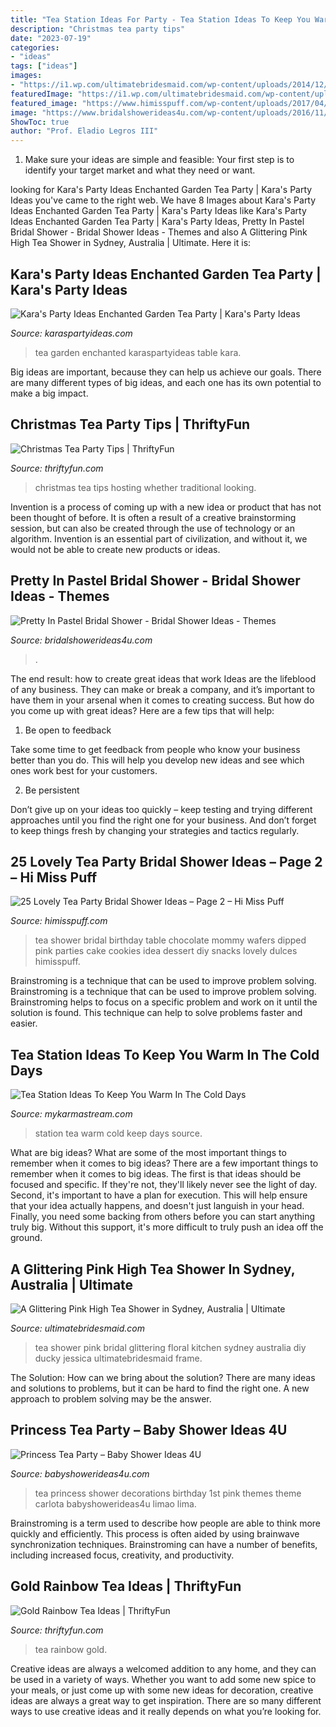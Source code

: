```yaml
---
title: "Tea Station Ideas For Party - Tea Station Ideas To Keep You Warm In The Cold Days"
description: "Christmas tea party tips"
date: "2023-07-19"
categories:
- "ideas"
tags: ["ideas"]
images:
- "https://i1.wp.com/ultimatebridesmaid.com/wp-content/uploads/2014/12/07-helena-kitchentea-bridalshower-hightea-diy-11.jpg"
featuredImage: "https://i1.wp.com/ultimatebridesmaid.com/wp-content/uploads/2014/12/07-helena-kitchentea-bridalshower-hightea-diy-11.jpg"
featured_image: "https://www.himisspuff.com/wp-content/uploads/2017/04/bridal-shower-cookies.jpg"
image: "https://www.bridalshowerideas4u.com/wp-content/uploads/2016/11/Pretty-In-Pastel-Bridal-Shower-Flower-Cake.jpeg"
ShowToc: true
author: "Prof. Eladio Legros III"
---
```



1. Make sure your ideas are simple and feasible: Your first step is to identify your target market and what they need or want.

	

		
looking for Kara&#039;s Party Ideas Enchanted Garden Tea Party | Kara&#039;s Party Ideas you've came to the right web. We have 8 Images about Kara&#039;s Party Ideas Enchanted Garden Tea Party | Kara&#039;s Party Ideas like Kara&#039;s Party Ideas Enchanted Garden Tea Party | Kara&#039;s Party Ideas, Pretty In Pastel Bridal Shower - Bridal Shower Ideas - Themes and also A Glittering Pink High Tea Shower in Sydney, Australia | Ultimate. Here it is:
		
    
## Kara&#039;s Party Ideas Enchanted Garden Tea Party | Kara&#039;s Party Ideas

<img loading=lazy src="https://karaspartyideas.com/wp-content/uploads/2019/03/Enchanted-Garden-Tea-Party-via-Karas-Party-Ideas-KarasPartyIdeas.com2_.jpeg" onerror="this.onerror=null;this.src='https://tse3.mm.bing.net/th?id=OIP.nn1XWegDA3Bkwb80AFiLkgHaLH&amp;pid=15.1';" alt="Kara&#039;s Party Ideas Enchanted Garden Tea Party | Kara&#039;s Party Ideas">

_Source: karaspartyideas.com_

>tea garden enchanted karaspartyideas table kara. 

	

Big ideas are important, because they can help us achieve our goals. There are many different types of big ideas, and each one has its own potential to make a big impact. 

    
## Christmas Tea Party Tips | ThriftyFun

<img loading=lazy src="https://img.thrfun.com/img/077/038/christmas_tea_party_l1.jpg" onerror="this.onerror=null;this.src='https://tse3.mm.bing.net/th?id=OIP.xX6sSysitkF6nwrZZcSYjwHaLH&amp;pid=15.1';" alt="Christmas Tea Party Tips | ThriftyFun">

_Source: thriftyfun.com_

>christmas tea tips hosting whether traditional looking. 

	

Invention is a process of coming up with a new idea or product that has not been thought of before. It is often a result of a creative brainstorming session, but can also be created through the use of technology or an algorithm. Invention is an essential part of civilization, and without it, we would not be able to create new products or ideas.

    
## Pretty In Pastel Bridal Shower - Bridal Shower Ideas - Themes

<img loading=lazy src="https://www.bridalshowerideas4u.com/wp-content/uploads/2016/11/Pretty-In-Pastel-Bridal-Shower-Flower-Cake.jpeg" onerror="this.onerror=null;this.src='https://tse1.mm.bing.net/th?id=OIP.j1jaTfHfHk8u6Fk32Z1xFgHaJ4&amp;pid=15.1';" alt="Pretty In Pastel Bridal Shower - Bridal Shower Ideas - Themes">

_Source: bridalshowerideas4u.com_

>. 

	

The end result: how to create great ideas that work
Ideas are the lifeblood of any business. They can make or break a company, and it’s important to have them in your arsenal when it comes to creating success. But how do you come up with great ideas? Here are a few tips that will help:
1. Be open to feedback

Take some time to get feedback from people who know your business better than you do. This will help you develop new ideas and see which ones work best for your customers.

2. Be persistent

Don’t give up on your ideas too quickly – keep testing and trying different approaches until you find the right one for your business. And don’t forget to keep things fresh by changing your strategies and tactics regularly.

    
## 25 Lovely Tea Party Bridal Shower Ideas – Page 2 – Hi Miss Puff

<img loading=lazy src="https://www.himisspuff.com/wp-content/uploads/2017/04/bridal-shower-cookies.jpg" onerror="this.onerror=null;this.src='https://tse1.mm.bing.net/th?id=OIP.c-YyEwNlH4MjH8IH0slmPwHaLH&amp;pid=15.1';" alt="25 Lovely Tea Party Bridal Shower Ideas – Page 2 – Hi Miss Puff">

_Source: himisspuff.com_

>tea shower bridal birthday table chocolate mommy wafers dipped pink parties cake cookies idea dessert diy snacks lovely dulces himisspuff. 

	

Brainstroming is a technique that can be used to improve problem solving.
Brainstroming is a technique that can be used to improve problem solving. Brainstroming helps to focus on a specific problem and work on it until the solution is found. This technique can help to solve problems faster and easier.

    
## Tea Station Ideas To Keep You Warm In The Cold Days

<img loading=lazy src="https://mykarmastream.com/wp-content/uploads/2017/09/tea-station-2.jpg" onerror="this.onerror=null;this.src='https://tse1.mm.bing.net/th?id=OIP.PhWQnlD7LACfTudt2h25yAHaLM&amp;pid=15.1';" alt="Tea Station Ideas To Keep You Warm In The Cold Days">

_Source: mykarmastream.com_

>station tea warm cold keep days source. 

	

What are big ideas? What are some of the most important things to remember when it comes to big ideas?
There are a few important things to remember when it comes to big ideas. The first is that ideas should be focused and specific. If they're not, they'll likely never see the light of day. Second, it's important to have a plan for execution. This will help ensure that your idea actually happens, and doesn't just languish in your head. Finally, you need some backing from others before you can start anything truly big. Without this support, it's more difficult to truly push an idea off the ground.

    
## A Glittering Pink High Tea Shower In Sydney, Australia | Ultimate

<img loading=lazy src="https://i1.wp.com/ultimatebridesmaid.com/wp-content/uploads/2014/12/07-helena-kitchentea-bridalshower-hightea-diy-11.jpg" onerror="this.onerror=null;this.src='https://tse2.mm.bing.net/th?id=OIP.o8g-PSsZ3-rnBkbDxgL93gHaLL&amp;pid=15.1';" alt="A Glittering Pink High Tea Shower in Sydney, Australia | Ultimate">

_Source: ultimatebridesmaid.com_

>tea shower pink bridal glittering floral kitchen sydney australia diy ducky jessica ultimatebridesmaid frame. 

	

The Solution: How can we bring about the solution?
There are many ideas and solutions to problems, but it can be hard to find the right one. A new approach to problem solving may be the answer.

    
## Princess Tea Party – Baby Shower Ideas 4U

<img loading=lazy src="https://babyshowerideas4u.com/wp-content/uploads/2014/01/CARLOTA5.jpg" onerror="this.onerror=null;this.src='https://tse1.mm.bing.net/th?id=OIP.q7EpHYYn2Xo1xkFxpkyKhAHaKh&amp;pid=15.1';" alt="Princess Tea Party – Baby Shower Ideas 4U">

_Source: babyshowerideas4u.com_

>tea princess shower decorations birthday 1st pink themes theme carlota babyshowerideas4u limao lima. 

	

Brainstroming is a term used to describe how people are able to think more quickly and efficiently. This process is often aided by using brainwave synchronization techniques. Brainstroming can have a number of benefits, including increased focus, creativity, and productivity.

    
## Gold Rainbow Tea Ideas | ThriftyFun

<img loading=lazy src="https://img.thrfun.com/img/076/905/gold_rainbow_tea_l1.jpg" onerror="this.onerror=null;this.src='https://tse1.mm.bing.net/th?id=OIP.M7u_2sjxqm_IanzlzNungwHaK0&amp;pid=15.1';" alt="Gold Rainbow Tea Ideas | ThriftyFun">

_Source: thriftyfun.com_

>tea rainbow gold. 

	

Creative ideas are always a welcomed addition to any home, and they can be used in a variety of ways. Whether you want to add some new spice to your meals, or just come up with some new ideas for decoration, creative ideas are always a great way to get inspiration. There are so many different ways to use creative ideas and it really depends on what you’re looking for.

